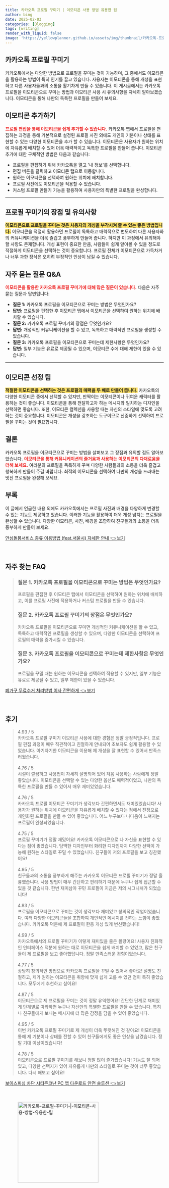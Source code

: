 ```yaml
---
title: 카카오톡 프로필 꾸미기 | 이모티콘 사용 방법 유용한 팁
author: bing
date: 2025-02-03
categories: [Blogging]
tags: [writing]
render_with_liquid: false
image: 'https://yellowplanner.github.io/assets/img/thumbnail/카카오톡-프로필-꾸미기-|-이모티콘-사용-방법-유용한-팁.webp'
---
```



<h2 id='카카오톡_프로필_꾸미기'>카카오톡 프로필 꾸미기</h2>

<p>카카오톡에서는 다양한 방법으로 프로필을 꾸미는 것이 가능하며, 그 중에서도 이모티콘을 활용하는 방법이 특히 인기를 끌고 있습니다. 사용자는 이모티콘을 통해 개성을 표현하고 다른 사용자들과의 소통을 활기차게 만들 수 있습니다. 이 게시글에서는 카카오톡 프로필을 이모티콘으로 꾸미는 방법과 이모티콘 사용 시 유의사항을 자세히 알아보겠습니다. 이모티콘을 통해 나만의 독특한 프로필을 만들어 보세요.</p>

<h2 id='이모티콘_추가하기'>이모티콘 추가하기</h2>

<p><b><span style="color: #ee2323;">프로필 편집을 통해 이모티콘을 쉽게 추가할 수 있습니다.</span></b> 카카오톡 앱에서 프로필을 편집하는 과정을 통해 기본적으로 설정된 프로필 사진 외에도 개인의 기분이나 상태를 표현할 수 있는 다양한 이모티콘을 추가 할 수 있습니다. 이모티콘은 사용자가 원하는 위치에 자유롭게 배치할 수 있어 더욱 매력적이고 독특한 프로필을 만들어 줍니다. 이모티콘 추가에 대한 구체적인 방법은 다음과 같습니다:</p>

<ul>
    <li>프로필을 편집하기 위해 카카오톡을 열고 '내 정보'를 선택합니다.</li>
    <li>편집 버튼을 클릭하고 이모티콘 탭으로 이동합니다.</li>
    <li>원하는 이모티콘을 선택하여 원하는 위치에 배치합니다.</li>
    <li>프로필 사진에도 이모티콘을 적용할 수 있습니다.</li>
    <li>커스텀 프로필 만들기 기능을 활용하여 사용자만의 특별한 프로필을 완성합니다.</li>
</ul>

<hr />

<h2 id='프로필_꾸미기_장점'>프로필 꾸미기의 장점 및 유의사항</h2>

<p><b><span style="background-color: #ffe066;">이모티콘으로 프로필을 꾸미는 것은 사용자의 개성을 부각시켜 줄 수 있는 좋은 방법입니다.</span></b> 이모티콘을 적절히 활용하면 프로필이 독특하고 매력적으로 변모하여 다른 사용자와의 커뮤니케이션을 더욱 즐겁고 풍부하게 만들어 줍니다. 하지만 이 과정에서 유의해야 할 사항도 존재합니다. 개성 표현이 중요한 만큼, 사람들이 쉽게 알아볼 수 있을 정도로 적절하게 이모티콘을 선택하는 것이 중요합니다. 프로필 전체가 이모티콘으로 가득차거나 너무 과한 장식은 오히려 부정적인 인상이 남길 수 있습니다.</p>

<h2 id='자주_묻는_질문'>자주 묻는 질문 Q&A</h2>

<p><b><span style="color: #ee2323;">이모티콘을 활용한 카카오톡 프로필 꾸미기에 대해 많은 질문이 있습니다.</span></b> 다음은 자주 묻는 질문과 답변입니다:</p>

<ul>
    <li><b>질문 1:</b> 카카오톡 프로필을 이모티콘으로 꾸미는 방법은 무엇인가요?</li>
    <li><b>답변:</b> 프로필을 편집한 후 이모티콘 탭에서 이모티콘을 선택하여 원하는 위치에 배치할 수 있습니다.</li>
    <li><b>질문 2:</b> 카카오톡 프로필 꾸미기의 장점은 무엇인가요?</li>
    <li><b>답변:</b> 개성적인 커뮤니케이션을 할 수 있고, 독특하고 매력적인 프로필을 생성할 수 있습니다.</li>
    <li><b>질문 3:</b> 카카오톡 프로필을 이모티콘으로 꾸미는데 제한사항은 무엇인가요?</li>
    <li><b>답변:</b> 일부 기능은 유료로 제공될 수 있으며, 이모티콘 수에 대해 제한이 있을 수 있습니다.</li>
</ul>

<hr />

<h2 id='이모티콘_선정_팁'>이모티콘 선정 팁</h2>

<p><b><span style="background-color: #ffe066;">적절한 이모티콘을 선택하는 것은 프로필의 매력을 두 배로 만들어 줍니다.</span></b> 카카오톡의 다양한 이모티콘 중에서 선택할 수 있지만, 반짝이는 이모티콘이나 귀여운 캐릭터를 활용하는 것이 좋습니다. 이모티콘을 통해 전달하고자 하는 메시지와 일치하는 디자인을 선택하면 좋습니다. 또한, 이모티콘 컬렉션을 사용할 때는 자신의 스타일에 맞도록 고려하는 것이 중요합니다. 이모티콘은 개성을 강조하는 도구이므로 신중하게 선택하여 프로필을 꾸미는 것이 필요합니다.</p>

<h2 id='결론'>결론</h2>

<p>카카오톡 프로필을 이모티콘으로 꾸미는 방법을 살펴보고 그 장점과 유의할 점도 알아보았습니다. <b><span style="color: #ee2323;">이모티콘을 통해 커뮤니케이션의 즐거움과 사용하는 이모티콘의 다채로움을 더해 보세요.</span></b> 여러분의 프로필을 독특하게 꾸며 다양한 사람들과의 소통을 더욱 즐겁고 행복하게 만들어 주길 바랍니다. 최적의 이모티콘을 선택하여 나만의 개성을 드러내는 멋진 프로필을 완성해 보세요.</p>

<h2 id='부록'>부록</h2>

<p>이 글에서 언급한 내용 외에도 카카오톡에서는 프로필 사진과 배경을 다양하게 변경할 수 있는 기능도 제공하고 있습니다. 이러한 기능을 활용하여 더욱 개성 넘치는 프로필을 완성할 수 있습니다. 다양한 이모티콘, 사진, 배경을 조합하여 친구들과의 소통을 더욱 풍부하게 만들어 보세요.</p>


<p><a class="click-button" title="안심돌봄서비스 종류 이용방법 (feat.서울시) 자세한 안내" href="https://yellowplanner.github.io/posts/%EC%95%88%EC%8B%AC%EB%8F%8C%EB%B4%84%EC%84%9C%EB%B9%84%EC%8A%A4-%EC%A2%85%EB%A5%98-%EC%9D%B4%EC%9A%A9%EB%B0%A9%EB%B2%95-(feat.%EC%84%9C%EC%9A%B8%EC%8B%9C)-%EC%9E%90%EC%84%B8%ED%95%9C-%EC%95%88%EB%82%B4/" rel="dofollow">안심돌봄서비스 종류 이용방법 (feat.서울시) 자세한 안내 👈 보기</a></p><br>
<h2 id='자주_찾는_FAQ'>자주 찾는 FAQ</h2>
<div itemscope="" itemtype="https://schema.org/FAQPage"> 
<blockquote> 
<div itemscope="" itemprop="mainEntity" itemtype="https://schema.org/Question"> 
<h3 itemprop="name">질문 1. 카카오톡 프로필을 이모티콘으로 꾸미는 방법은 무엇인가요?</h3> 
<div itemscope="" itemprop="acceptedAnswer" itemtype="https://schema.org/Answer"> 
<span itemprop="text"> 
<p>프로필을 편집한 후 이모티콘 탭에서 이모티콘을 선택하여 원하는 위치에 배치하고, 이를 프로필 사진에 적용하거나 커스텀 프로필을 만들 수 있습니다.</p> 
</span> 
</div> 
</div> 
<div itemscope="" itemprop="mainEntity" itemtype="https://schema.org/Question"> 
<h3 itemprop="name">질문 2. 카카오톡 프로필 꾸미기의 장점은 무엇인가요?</h3> 
<div itemscope="" itemprop="acceptedAnswer" itemtype="https://schema.org/Answer"> 
<span itemprop="text"> 
<p>카카오톡 프로필을 이모티콘으로 꾸미면 개성적인 커뮤니케이션을 할 수 있고, 독특하고 매력적인 프로필을 생성할 수 있으며, 다양한 이모티콘을 선택하여 프로필의 매력을 증가시킬 수 있습니다.</p> 
</span> 
</div> 
</div> 
<div itemscope="" itemprop="mainEntity" itemtype="https://schema.org/Question"> 
<h3 itemprop="name">질문 3. 카카오톡 프로필을 이모티콘으로 꾸미는데 제한사항은 무엇인가요?</h3> 
<div itemscope="" itemprop="acceptedAnswer" itemtype="https://schema.org/Answer"> 
<span itemprop="text"> 
<p>프로필을 꾸밀 때는 원하는 이모티콘을 선택하여 적용할 수 있지만, 일부 기능은 유료로 제공될 수 있고, 일부 제한이 있을 수 있습니다.</p> 
</span> 
</div> 
</div> 
</blockquote> 
</div>
<p><a class="click-button" title="폐가구 무료수거 처리방법 이사 간편하게" href="https://yellowplanner.github.io/posts/%ED%8F%90%EA%B0%80%EA%B5%AC-%EB%AC%B4%EB%A3%8C%EC%88%98%EA%B1%B0-%EC%B2%98%EB%A6%AC%EB%B0%A9%EB%B2%95-%EC%9D%B4%EC%82%AC-%EA%B0%84%ED%8E%B8%ED%95%98%EA%B2%8C/" rel="dofollow">폐가구 무료수거 처리방법 이사 간편하게 👈 보기</a></p><br>
<h2 id='후기'>후기</h2>
<div itemscope itemtype="https://schema.org/Product">
  <blockquote>
  <div itemprop="review" itemscope itemtype="https://schema.org/Review">
      <div itemprop="reviewRating" itemscope itemtype="https://schema.org/Rating"> <span itemprop="ratingValue">4.93</span> / <span itemprop="bestRating">5</span> </div>
      <span itemprop="reviewBody">카카오톡 프로필 꾸미기 이모티콘 사용에 대한 경험은 정말 긍정적입니다. 프로필 편집 과정이 매우 직관적이고 친절하게 안내되어 초보자도 쉽게 활용할 수 있었습니다. 아기자기한 이모티콘을 이용해 제 개성을 잘 표현할 수 있어서 만족스러웠습니다.</span>
  </div>
  <br>
  <div itemprop="review" itemscope itemtype="https://schema.org/Review">
      <div itemprop="reviewRating" itemscope itemtype="https://schema.org/Rating"> <span itemprop="ratingValue">4.76</span> / <span itemprop="bestRating">5</span> </div>
      <span itemprop="reviewBody">시설이 깔끔하고 사용법이 자세히 설명되어 있어 처음 사용하는 사람에게 정말 좋았습니다. 이모티콘을 선택할 수 있는 다양한 옵션도 매력적이었고, 나만의 독특한 프로필을 만들 수 있어서 매우 재미있었습니다.</span>
  </div>
  <br>
  <div itemprop="review" itemscope itemtype="https://schema.org/Review">
      <div itemprop="reviewRating" itemscope itemtype="https://schema.org/Rating"> <span itemprop="ratingValue">4.76</span> / <span itemprop="bestRating">5</span> </div>
      <span itemprop="reviewBody">카카오톡 프로필 이모티콘 꾸미기가 생각보다 간편하면서도 재미있었습니다! 사용자가 원하는 위치에 이모티콘을 자유롭게 배치할 수 있다는 점에서 진정으로 개인화된 프로필을 만들 수 있어 좋았습니다. 어느 누구보다 나다움이 느껴지는 프로필이 완성되었습니다.</span>
  </div>
  <br>
  <div itemprop="review" itemscope itemtype="https://schema.org/Review">
      <div itemprop="reviewRating" itemscope itemtype="https://schema.org/Rating"> <span itemprop="ratingValue">4.75</span> / <span itemprop="bestRating">5</span> </div>
      <span itemprop="reviewBody">프로필 꾸미기가 정말 재밌어요! 카카오톡 이모티콘으로 나 자신을 표현할 수 있다는 점이 좋았습니다. 담백한 디자인부터 화려한 디자인까지 다양한 선택이 가능해 원하는 스타일로 꾸밀 수 있었습니다. 친구들이 저의 프로필을 보고 칭찬했어요!</span>
  </div>
  <br>
  <div itemprop="review" itemscope itemtype="https://schema.org/Review">
      <div itemprop="reviewRating" itemscope itemtype="https://schema.org/Rating"> <span itemprop="ratingValue">4.95</span> / <span itemprop="bestRating">5</span> </div>
      <span itemprop="reviewBody">친구들과의 소통을 풍부하게 해주는 카카오톡 이모티콘 프로필 꾸미기가 정말 훌륭했습니다. 사용 방법이 매우 간단하고 편리하기 때문에 누구나 쉽게 접근할 수 있을 것 같습니다. 한번 재미삼아 꾸민 프로필이 지금은 저의 시그니처가 되었습니다!</span>
  </div>
  <br>
  <div itemprop="review" itemscope itemtype="https://schema.org/Review">
      <div itemprop="reviewRating" itemscope itemtype="https://schema.org/Rating"> <span itemprop="ratingValue">4.83</span> / <span itemprop="bestRating">5</span> </div>
      <span itemprop="reviewBody">프로필을 이모티콘으로 꾸미는 것이 생각보다 재미있고 창의적인 작업이었습니다. 여러 다양한 이모티콘들을 조합하여 개인적인 메시지를 전하는 느낌이 좋았습니다. 카카오톡 덕분에 제 프로필이 한층 개성 있게 변신했습니다!</span>
  </div>
  <br>
  <div itemprop="review" itemscope itemtype="https://schema.org/Review">
      <div itemprop="reviewRating" itemscope itemtype="https://schema.org/Rating"> <span itemprop="ratingValue">4.99</span> / <span itemprop="bestRating">5</span> </div>
      <span itemprop="reviewBody">카카오톡에서의 프로필 꾸미기가 이렇게 재미있을 줄은 몰랐어요! 사용자 친화적인 인터페이스 덕분에 원하는 대로 이모티콘을 쉽게 배치할 수 있었고, 많은 친구들이 제 프로필을 보고 좋아했답니다. 정말 만족스러운 경험이었습니다.</span>
  </div>
  <br>
  <div itemprop="review" itemscope itemtype="https://schema.org/Review">
      <div itemprop="reviewRating" itemscope itemtype="https://schema.org/Rating"> <span itemprop="ratingValue">4.77</span> / <span itemprop="bestRating">5</span> </div>
      <span itemprop="reviewBody">상당히 창의적인 방법으로 카카오톡 프로필을 꾸밀 수 있어서 좋아요! 설명도 친절하고, 제가 원하는 이모티콘을 취향에 맞게 쉽게 고를 수 있던 점이 특히 좋았습니다. 모두에게 추천하고 싶어요!</span>
  </div>
  <br>
  <div itemprop="review" itemscope itemtype="https://schema.org/Review">
      <div itemprop="reviewRating" itemscope itemtype="https://schema.org/Rating"> <span itemprop="ratingValue">4.87</span> / <span itemprop="bestRating">5</span> </div>
      <span itemprop="reviewBody">이모티콘으로 제 프로필을 꾸미는 것이 정말 유익했어요! 간단한 단계로 재미있게 단계별로 따라하면 누구나 자신만의 특별한 프로필을 만들 수 있습니다. 특히나 친구들에게 보내는 메시지에 더 많은 감정을 담을 수 있어 좋았습니다.</span>
  </div>
  <br>
  <div itemprop="review" itemscope itemtype="https://schema.org/Review">
      <div itemprop="reviewRating" itemscope itemtype="https://schema.org/Rating"> <span itemprop="ratingValue">4.95</span> / <span itemprop="bestRating">5</span> </div>
      <span itemprop="reviewBody">이번 카카오톡 프로필 꾸미기로 제 개성이 더욱 뚜렷해진 것 같아요! 이모티콘을 통해 제 기분이나 상태를 전할 수 있어 친구들에게도 좋은 인상을 남겼습니다. 정말 기대 이상이었습니다!</span>
  </div>
  <br>
  <div itemprop="review" itemscope itemtype="https://schema.org/Review">
      <div itemprop="reviewRating" itemscope itemtype="https://schema.org/Rating"> <span itemprop="ratingValue">4.78</span> / <span itemprop="bestRating">5</span> </div>
      <span itemprop="reviewBody">이모티콘으로 프로필 꾸미기를 해보니 정말 많이 즐거웠습니다! 기능도 잘 되어있고, 다양한 선택지가 있어 자유롭게 나만의 스타일로 꾸미는 것이 너무 좋았습니다. 다시 해보고 싶어요!</span>
  </div>
  </blockquote>
</div>
<p><a class="click-button" title="보이스피싱 차단 시티즌코난 PC 앱 다운로드 안전 솔루션" href="https://yellowplanner.github.io/posts/%EB%B3%B4%EC%9D%B4%EC%8A%A4%ED%94%BC%EC%8B%B1-%EC%B0%A8%EB%8B%A8-%EC%8B%9C%ED%8B%B0%EC%A6%8C%EC%BD%94%EB%82%9C-PC-%EC%95%B1-%EB%8B%A4%EC%9A%B4%EB%A1%9C%EB%93%9C-%EC%95%88%EC%A0%84-%EC%86%94%EB%A3%A8%EC%85%98/" rel="dofollow">보이스피싱 차단 시티즌코난 PC 앱 다운로드 안전 솔루션 👈 보기</a></p><br>
<figure class="image"><img src="https://yellowplanner.github.io/assets/img/thumbnail/카카오톡-프로필-꾸미기-|-이모티콘-사용-방법-유용한-팁.webp" alt="카카오톡-프로필-꾸미기-|-이모티콘-사용-방법-유용한-팁" width="256" height="256"></figure>